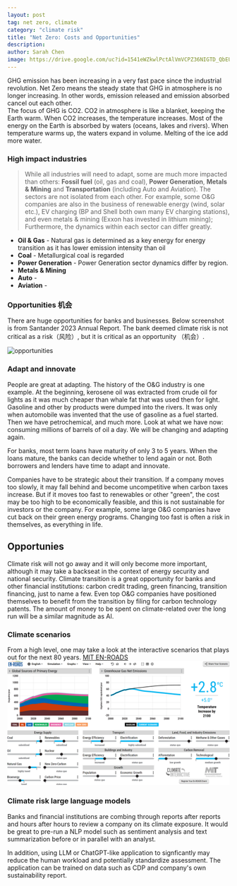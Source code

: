 ```yaml
---
layout: post
tag: net zero, climate
category: "climate risk"
title: "Net Zero: Costs and Opportunities"
description: 
author: Sarah Chen
image: https://drive.google.com/uc?id=1541eWZkwlPctAlVmVCPZ36NIGTD_QbEU
---
```


GHG emission has been increasing in a very fast pace since the industrial revolution.  Net Zero means the steady state that GHG in atmosphere is no longer increasing.  In other words, emission released and emission absorbed cancel out each other.  
The focus of GHG is CO2.  CO2 in atmosphere is like a blanket, keeping the Earth warm.   When CO2 increases, the temperature increases.  Most of the energy on the Earth is absorbed by waters (oceans, lakes and rivers).  When temperature warms up, the waters expand in volume.  Melting of the ice add more water.  
### High impact industries
> While all industries will need to adapt, some are much more impacted than others:  **Fossil fuel** (oil, gas and coal), **Power Generation**,  **Metals & Mining** and **Transportation** (including Auto and Aviation). 
 The sectors are not isolated from each other.  For example, some O&G companies are also in the business of renewable energy (wind, solar etc.), EV charging (BP and Shell both own many EV charging stations), and even metals & mining (Exxon has invested in lithium mining);  Furthermore, the dynamics within each sector can differ greatly.  
* **Oil & Gas** - Natural gas is determined as a key energy for energy transition as it has lower emission intensity than oil
* **Coal** - Metallurgical coal is regarded 
* **Power Generation** - Power Generation sector dynamics differ by region.  
* **Metals & Mining** 
* **Auto** - 
* **Aviation** - 
### Opportunities 机会
There are huge opportunities for banks and businesses.  Below screenshot is from Santander 2023 Annual Report.  The bank deemed climate risk is not critical as a risk（风险）, but it is critical as an opportunity （机会）. 

![opportunities](/images/posts/photos/santander2023.PNG)

[  ](/images/posts/photos/IMG-0649.JPG)

### Adapt and innovate
People are great at adapting.  The history of the O&G industry is one example.  At the beginning, kerosene oil was extracted from crude oil for lights as it was much cheaper than whale fat that was used then for light.  Gasoline and other by products were dumped into the rivers.  It was only when automobile was invented that the use of gasoline as a fuel started.  Then we have petrochemical, and much more.  Look at what we have now: consuming millions of barrels of oil a day.   We will be changing and adapting again. 

For banks, most term loans have maturity of only 3 to 5 years.  When the loans mature, the banks can decide whether to lend again or not.  Both borrowers and lenders have time to adapt and innovate.  

Companies have to be strategic about their transition.  If a company moves too slowly, it may fall behind and become uncompetitive when carbon taxes increase.  But if it moves too fast to renewables or other "green", the cost may be too high to be economically feasible, and this is not sustainable for investors or the company.  For example, some large O&G companies have cut back on their green energy programs.   Changing too fast is often a risk in themselves, as everything in life. 


## Opportunies
Climate risk will not go away and it will only become more important, although it may take a backseat in the context of energy security and national security.  Climate transition is a great opportunity for banks and other financial institutions: carbon credit trading, green financing, transition financing, just to name a few.   Even top O&G companies have positioned themselves to benefit from the transition by filing for carbon technology patents.   The amount of money to be spent on climate-related over the long run will be a similar magnitude as AI. 

### Climate scenarios
From a high level, one may take a look at the interactive scenarios that plays out for the next 80 years. 
[MIT EN-ROADS](https://en-roads.climateinteractive.org/scenario.html?v=24.1.0)
![](../images/posts/enroad.PNG)


### Climate risk large language models

Banks and financial institutions are combing through reports after reports and hours after hours to review a company on its climate exposure.  It would be great to pre-run a NLP model such as sentiment analysis and text summarization before or in parallel with an analyst. 

In addition, using LLM or ChatGPT-like application to signficantly may reduce the human workload and potentially standardize assessment.   The application can be trained on data such as CDP and company's own sustainability report.   